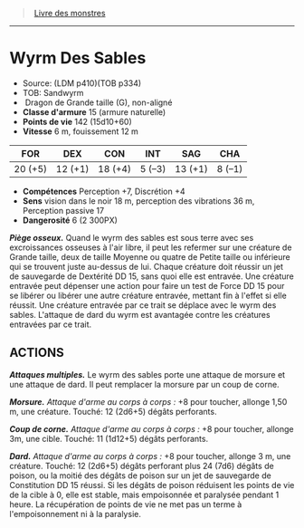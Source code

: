 ﻿> [Livre des monstres](tome_of_beasts.md)

---

# Wyrm Des Sables

- Source: (LDM p410)(TOB p334)
- TOB: Sandwyrm
-  Dragon de Grande taille (G), non-aligné
- **Classe d'armure** 15 (armure naturelle)
- **Points de vie** 142 (15d10+60)
- **Vitesse** 6 m, fouissement 12 m

|FOR|DEX|CON|INT|SAG|CHA|
|---|---|---|---|---|---|
|20 (+5)|12 (+1)|18 (+4)|5 (–3)|13 (+1)|8 (–1)|

- **Compétences** Perception +7, Discrétion +4
- **Sens** vision dans le noir 18 m, perception des vibrations 36 m, Perception passive 17
- **Dangerosité** 6 (2 300PX)

**_Piège osseux._** Quand le wyrm des sables est sous terre avec ses excroissances osseuses à l'air libre, il peut les refermer sur une créature de Grande taille, deux de taille Moyenne ou quatre de Petite taille ou inférieure qui se trouvent juste au-dessus de lui. Chaque créature doit réussir un jet de sauvegarde de Dextérité DD 15, sans quoi elle est entravée. Une créature entravée peut dépenser une action pour faire un test de Force DD 15 pour se libérer ou libérer une autre créature entravée, mettant fin à l'effet si elle réussit. Une créature entravée par ce trait se déplace avec le wyrm des sables. L'attaque de dard du wyrm est avantagée contre les créatures entravées par ce trait.

## ACTIONS

**_Attaques multiples._** Le wyrm des sables porte une attaque de morsure et une attaque de dard. Il peut remplacer la morsure par un coup de corne.

**_Morsure._** _Attaque d'arme au corps à corps :_ +8 pour toucher, allonge 1,50 m, une créature. Touché: 12 (2d6+5) dégâts perforants.

**_Coup de corne._** _Attaque d'arme au corps à corps :_ +8 pour toucher, allonge 3m, une cible. Touché: 11 (1d12+5) dégâts perforants.

**_Dard._** _Attaque d'arme au corps à corps :_ +8 pour toucher, allonge 3 m, une créature. Touché: 12 (2d6+5) dégâts perforant plus 24 (7d6) dégâts de poison, ou la moitié des dégâts de poison sur un jet de sauvegarde de Constitution DD 15 réussi. Si les dégâts de poison réduisent les points de vie de la cible à 0, elle est stable, mais empoisonnée et paralysée pendant 1 heure. La récupération de points de vie ne met pas un terme à l'empoisonnement ni à la paralysie.

